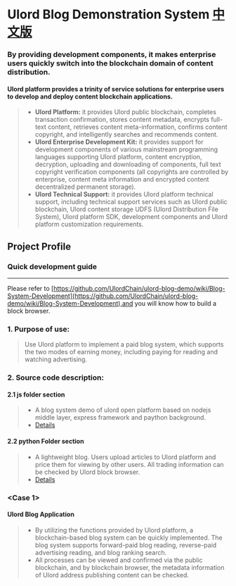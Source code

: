 ﻿# Ulord Blog Demonstration System [中文版](https://github.com/UlordChain/ulord-blog-demo/blob/master/README_ZH.md)
### By providing development components, it makes enterprise users quickly switch into the blockchain domain of content distribution.
#### Ulord platform provides a trinity of service solutions for enterprise users to develop and deploy content blockchain applications.
> * **Ulord Platform:** it provides Ulord public blockchain, completes transaction confirmation, stores content metadata, encrypts full-text content, retrieves content meta-information, confirms content copyright, and intelligently searches and recommends content.<br>
> * **Ulord Enterprise Development Kit:** it provides support for development components of various mainstream programming languages supporting Ulord platform, content encryption, decryption, uploading and downloading of components, full text copyright verification components (all copyrights are controlled by enterprise, content meta information and encrypted content decentralized permanent storage).<br>
> * **Ulord Technical Support:** it provides Ulord platform technical support, including technical support services such as Ulord public blockchain, Ulord content storage UDFS (Ulord Distribution File System), Ulord platform SDK, development components and Ulord platform customization requirements.




## Project Profile
### Quick development guide
------
Please refer to [https://github.com/UlordChain/ulord-blog-demo/wiki/Blog-System-Development](https://github.com/UlordChain/ulord-blog-demo/wiki/Blog-System-Development),and you will know how to build a block browser.
### 1. Purpose of use:
> Use Ulord platform to implement a paid blog system, which supports the two modes of earning money, including paying for reading and watching advertising.
### 2. Source code description:
#### 2.1 js folder section
> * A blog system demo of ulord open platform based on nodejs middle layer, express framework and paython background.<br>
> * [Details](https://github.com/UlordChain/ulord-blog-demo/blob/master/js/README.MD)
#### 2.2 python Folder section
> * A lightweight blog. Users upload articles to Ulord platform and price them for viewing by other users. All trading information can be checked by Ulord block browser.<br>
> * [Details](https://github.com/UlordChain/ulord-blog-demo/blob/master/python/README.md)

### <Case 1>
#### Ulord Blog Application
> * By utilizing the functions provided by Ulord platform, a blockchain-based blog system can be quickly implemented. The blog system supports forward-paid blog reading, reverse-paid advertising reading, and blog ranking search.<br>
> * All processes can be viewed and confirmed via the public blockchain, and by blockchain browser, the metadata information of Ulord address publishing content can be checked.
